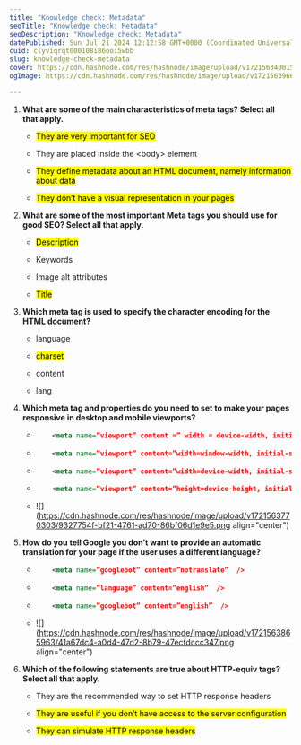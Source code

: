 ```yaml
---
title: "Knowledge check: Metadata"
seoTitle: "Knowledge check: Metadata"
seoDescription: "Knowledge check: Metadata"
datePublished: Sun Jul 21 2024 12:12:58 GMT+0000 (Coordinated Universal Time)
cuid: clyviqrqt000108i86ooi5wbb
slug: knowledge-check-metadata
cover: https://cdn.hashnode.com/res/hashnode/image/upload/v1721563400159/f8617694-461d-4521-9e76-e5318b5b236c.png
ogImage: https://cdn.hashnode.com/res/hashnode/image/upload/v1721563966308/bc7660fc-39a7-48be-a80e-4845baa73fcd.png

---
```


1. **What are some of the main characteristics of meta tags? Select all that apply.**
    
    * <mark>They are very important for SEO</mark>
        
    * They are placed inside the &lt;body&gt; element
        
    * <mark>They define metadata about an HTML document, namely information about data</mark>
        
    * <mark>They don’t have a visual representation in your pages</mark>
        
2. **What are some of the most important Meta tags you should use for good SEO? Select all that apply.**
    
    * <mark>Description</mark>
        
    * Keywords
        
    * Image alt attributes
        
    * <mark>Title</mark>
        
3. **Which meta tag is used to specify the character encoding for the HTML document?**
    
    * language
        
    * <mark>charset</mark>
        
    * content
        
    * lang
        
4. **Which meta tag and properties do you need to set to make your pages responsive in desktop and mobile viewports?**
    
    * ```xml
          <meta name=”viewport” content =” width = device-width, initial-scale = 0”  />
        ```
        
    * ```xml
          <meta name=”viewport” content=”width=window-width, initial-scale=1”  />
        ```
        
    * ```xml
          <meta name=”viewport” content=”width=device-width, initial-scale=1”  />
        ```
        
    * ```xml
          <meta name=”viewport” content=”height=device-height, initial-scale=1”  />
        ```
        
    * ![](https://cdn.hashnode.com/res/hashnode/image/upload/v1721563770303/9327754f-bf21-4761-ad70-86bf06d1e9e5.png align="center")
        
5. **How do you tell Google you don’t want to provide an automatic translation for your page if the user uses a different language?**
    
    * ```xml
          <meta name=”googlebot” content=”notranslate”  />
        ```
        
    * ```xml
          <meta name=”language” content=”english”  />
        ```
        
    * ```xml
          <meta name=”googlebot” content=”english”  />
        ```
        
    * ![](https://cdn.hashnode.com/res/hashnode/image/upload/v1721563865963/41a67dc4-a0d4-47d2-8b79-47ecfdccc347.png align="center")
        
6. **Which of the following statements are true about HTTP-equiv tags? Select all that apply.**
    
    * They are the recommended way to set HTTP response headers
        
    * <mark>They are useful if you don’t have access to the server configuration</mark>
        
    * <mark>They can simulate HTTP response headers</mark>